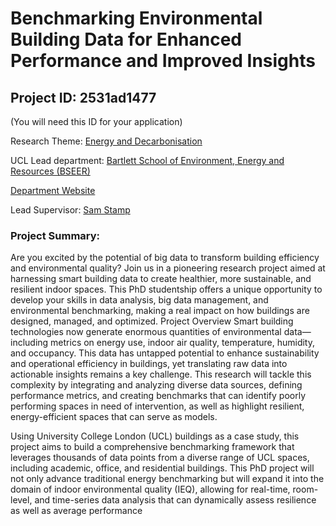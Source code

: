 # Benchmarking Environmental Building Data for Enhanced Performance and Improved Insights

## Project ID: **2531ad1477**
(You will need this ID for your application)

Research Theme: [Energy and Decarbonisation](../themes/energy-and-decarbonisation.md)

UCL Lead department: [Bartlett School of Environment, Energy and Resources (BSEER)](../departments/bartlett-school-of-environment-energy-and-resources.md)

[Department Website](https://www.ucl.ac.uk/bartlett/bartlett-school-environment-energy-and-resources)

Lead Supervisor: [Sam Stamp](https://profiles.ucl.ac.uk/30534)

### Project Summary:

Are you excited by the potential of big data to transform building efficiency and environmental quality? Join us in a pioneering research project aimed at harnessing smart building data to create healthier, more sustainable, and resilient indoor spaces. This PhD studentship offers a unique opportunity to develop your skills in data analysis, big data management, and environmental benchmarking, making a real impact on how buildings are designed, managed, and optimized.
Project Overview Smart building technologies now generate enormous quantities of environmental data—including metrics on energy use, indoor air quality, temperature, humidity, and occupancy. This data has untapped potential to enhance sustainability and operational efficiency in buildings, yet translating raw data into actionable insights remains a key challenge. This research will tackle this complexity by integrating and analyzing diverse data sources, defining performance metrics, and creating benchmarks that can identify poorly performing spaces in need of intervention, as well as highlight resilient, energy-efficient spaces that can serve as models.

Using University College London (UCL) buildings as a case study, this project aims to build a comprehensive benchmarking framework that leverages thousands of data points from a diverse range of UCL spaces, including academic, office, and residential buildings. This PhD project will not only advance traditional energy benchmarking but will expand it into the domain of indoor environmental quality (IEQ), allowing for real-time, room-level, and time-series data analysis that can dynamically assess resilience as well as average performance
